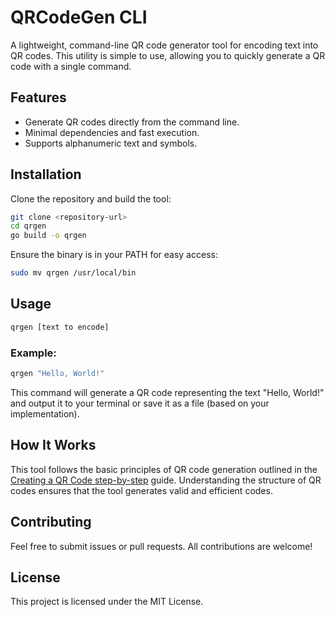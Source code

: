 # QRCodeGen CLI

A lightweight, command-line QR code generator tool for encoding text into QR codes. This utility is simple to use, allowing you to quickly generate a QR code with a single command.

## Features
- Generate QR codes directly from the command line.
- Minimal dependencies and fast execution.
- Supports alphanumeric text and symbols.

## Installation
Clone the repository and build the tool:

```bash
git clone <repository-url>
cd qrgen
go build -o qrgen
```

Ensure the binary is in your PATH for easy access:

```bash
sudo mv qrgen /usr/local/bin
```

## Usage
```bash
qrgen [text to encode]
```

### Example:
```bash
qrgen "Hello, World!"
```

This command will generate a QR code representing the text "Hello, World!" and output it to your terminal or save it as a file (based on your implementation).

## How It Works
This tool follows the basic principles of QR code generation outlined in the [Creating a QR Code step-by-step](https://www.nayuki.io/page/creating-a-qr-code-step-by-step) guide. Understanding the structure of QR codes ensures that the tool generates valid and efficient codes.

## Contributing
Feel free to submit issues or pull requests. All contributions are welcome!

## License
This project is licensed under the MIT License.
